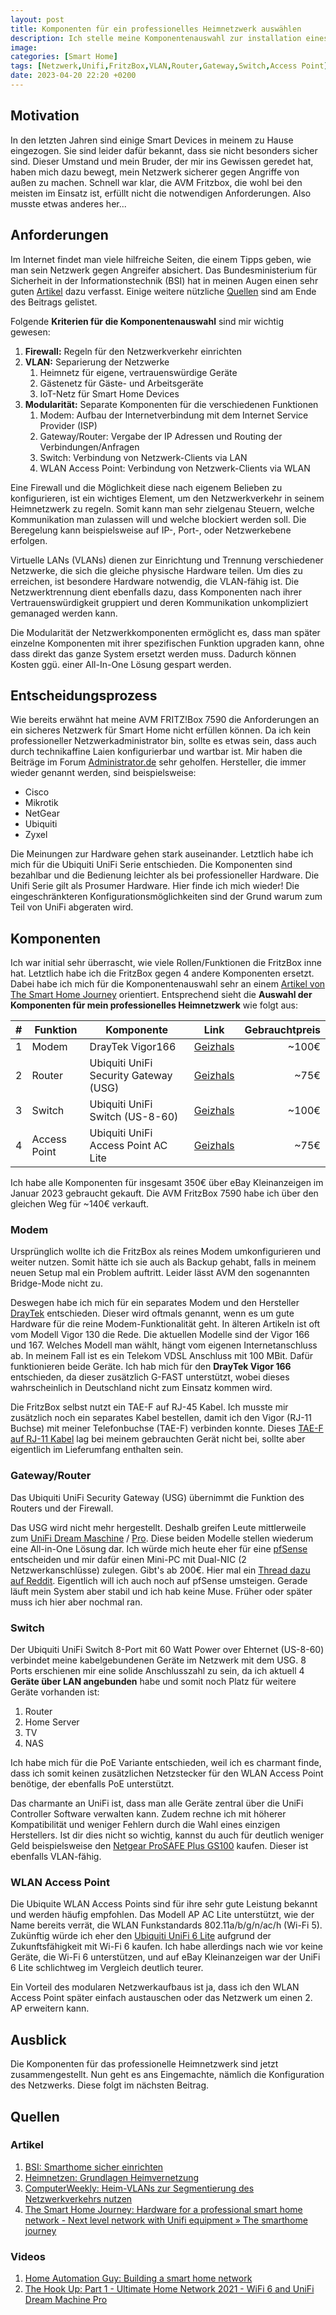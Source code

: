 ```yaml
---
layout: post
title: Komponenten für ein professionelles Heimnetzwerk auswählen
description: Ich stelle meine Komponentenauswahl zur installation eines professionellen Netzwerks vor, das bedeutend mehr Funktionen als eine gewöhnliche FRITZ!Box bietet und gleichzeitig die empfohlene Sicherheit als Vorbereitung für Smart Home mitbringt.
image:
categories: [Smart Home]
tags: [Netzwerk,Unifi,FritzBox,VLAN,Router,Gateway,Switch,Access Point]
date: 2023-04-20 22:20 +0200
---
```

## Motivation
In den letzten Jahren sind einige Smart Devices in meinem zu Hause eingezogen. Sie sind leider dafür bekannt, dass sie nicht besonders sicher sind. Dieser Umstand und mein Bruder, der mir ins Gewissen geredet hat, haben mich dazu bewegt, mein Netzwerk sicherer gegen Angriffe von außen zu machen. Schnell war klar, die AVM Fritzbox, die wohl bei den meisten im Einsatz ist, erfüllt nicht die notwendigen Anforderungen. Also musste etwas anderes her...

## Anforderungen
Im Internet findet man viele hilfreiche Seiten, die einem Tipps geben, wie man sein Netzwerk gegen Angreifer absichert. Das Bundesministerium für Sicherheit in der Informationstechnik (BSI) hat in meinen Augen einen sehr guten [Artikel](https://www.bsi.bund.de/DE/Themen/Verbraucherinnen-und-Verbraucher/Informationen-und-Empfehlungen/Internet-der-Dinge-Smart-leben/Smart-Home/smart-home_node.html) dazu verfasst. Einige weitere nützliche [Quellen](#quellen) sind am Ende des Beitrags gelistet.

Folgende **Kriterien für die Komponentenauswahl** sind mir wichtig gewesen:
1. **Firewall:** Regeln für den Netzwerkverkehr einrichten
2. **VLAN:** Separierung der Netzwerke
   1. Heimnetz für eigene, vertrauenswürdige Geräte
   2. Gästenetz für Gäste- und Arbeitsgeräte
   3. IoT-Netz für Smart Home Devices
3. **Modularität:** Separate Komponenten für die verschiedenen Funktionen
   1. Modem: Aufbau der Internetverbindung mit dem Internet Service Provider (ISP)
   2. Gateway/Router: Vergabe der IP Adressen und Routing der Verbindungen/Anfragen
   3. Switch: Verbindung von Netzwerk-Clients via LAN
   4. WLAN Access Point: Verbindung von Netzwerk-Clients via WLAN

Eine Firewall und die Möglichkeit diese nach eigenem Belieben zu konfigurieren, ist ein wichtiges Element, um den Netzwerkverkehr in seinem Heimnetzwerk zu regeln. Somit kann man sehr zielgenau Steuern, welche Kommunikation man zulassen will und welche blockiert werden soll. Die Beregelung kann beispielsweise auf IP-, Port-, oder Netzwerkebene erfolgen.

Virtuelle LANs (VLANs) dienen zur Einrichtung und Trennung verschiedener Netzwerke, die sich die gleiche physische Hardware teilen. Um dies zu erreichen, ist besondere Hardware notwendig, die VLAN-fähig ist. Die Netzwerktrennung dient ebenfalls dazu, dass Komponenten nach ihrer Vertrauenswürdigkeit gruppiert und deren Kommunikation unkompliziert gemanaged werden kann.

Die Modularität der Netzwerkkomponenten ermöglicht es, dass man später einzelne Komponenten mit ihrer spezifischen Funktion upgraden kann, ohne dass direkt das ganze System ersetzt werden muss. Dadurch können Kosten ggü. einer All-In-One Lösung gespart werden.

## Entscheidungsprozess
Wie bereits erwähnt hat meine AVM FRITZ!Box 7590 die Anforderungen an ein sicheres Netzwerk für Smart Home nicht erfüllen können. Da ich kein professioneller Netzwerkadministrator bin, sollte es etwas sein, dass auch durch technikaffine Laien konfigurierbar und wartbar ist. Mir haben die Beiträge im Forum [Administrator.de](https://administrator.de) sehr geholfen. Hersteller, die immer wieder genannt werden, sind beispielsweise:
* Cisco
* Mikrotik
* NetGear
* Ubiquiti
* Zyxel

Die Meinungen zur Hardware gehen stark auseinander. Letztlich habe ich mich für die Ubiquiti UniFi Serie entschieden. Die Komponenten sind bezahlbar und die Bedienung leichter als bei professioneller Hardware. Die Unifi Serie gilt als Prosumer Hardware. Hier finde ich mich wieder! Die eingeschränkteren Konfigurationsmöglichkeiten sind der Grund warum zum Teil von UniFi abgeraten wird.

## Komponenten
Ich war initial sehr überrascht, wie viele Rollen/Funktionen die FritzBox inne hat. Letztlich habe ich die FritzBox gegen 4 andere Komponenten ersetzt. Dabei habe ich mich für die Komponentenauswahl sehr an einem [Artikel von The Smart Home Journey](https://thesmarthomejourney.com/2021/06/14/smart-home-network-unifi/) orientiert. Entsprechend sieht die **Auswahl der Komponenten für mein professionelles Heimnetzwerk** wie folgt aus:

| #   | Funktion|     Komponente      |  Link          | Gebrauchtpreis |
| --- | --- | -------------       | :-----------:  | ----------:     |
| 1   | Modem | DrayTek Vigor166 | [Geizhals](https://geizhals.de/draytek-vigor166-v166-a-a2272803.html) | ~100€ |
| 2   | Router | Ubiquiti UniFi Security Gateway (USG) | [Geizhals](https://geizhals.de/ubiquiti-unifi-security-gateway-usg-a1213487.html) | ~75€ |
| 3   | Switch | Ubiquiti UniFi Switch (US-8-60) | [Geizhals](https://geizhals.de/ubiquiti-unifiswitch-8-desktop-gigabit-managed-switch-us-8-60w-a1554823.html) | ~100€ |
| 4   | Access Point | Ubiquiti UniFi Access Point AC Lite | [Geizhals](https://geizhals.de/ubiquiti-unifi-ap-ac-lite-uap-ac-lite-a1325765.html) | ~75€ |

Ich habe alle Komponenten für insgesamt 350€ über eBay Kleinanzeigen im Januar 2023 gebraucht gekauft. Die AVM FritzBox 7590 habe ich über den gleichen Weg für ~140€ verkauft.

### Modem 
Ursprünglich wollte ich die FritzBox als reines Modem umkonfigurieren und weiter nutzen. Somit hätte ich sie auch als Backup gehabt, falls in meinem neuen Setup mal ein Problem auftritt. Leider lässt AVM den sogenannten Bridge-Mode nicht zu. 

Deswegen habe ich mich für ein separates Modem und den Hersteller [DrayTek](https://www.draytek.de/modem-router.html) entschieden. Dieser wird oftmals genannt, wenn es um gute Hardware für die reine Modem-Funktionalität geht. In älteren Artikeln ist oft vom Modell Vigor 130 die Rede. Die aktuellen Modelle sind der Vigor 166 und 167. Welches Modell man wählt, hängt vom eigenen Internetanschluss ab. In meinem Fall ist es ein Telekom VDSL Anschluss mit 100 MBit. Dafür funktionieren beide Geräte. Ich hab mich für den **DrayTek Vigor 166** entschieden, da dieser zusätzlich G-FAST unterstützt, wobei dieses wahrscheinlich in Deutschland nicht zum Einsatz kommen wird.

Die FritzBox selbst nutzt ein TAE-F auf RJ-45 Kabel. Ich musste mir zusätzlich noch ein separates Kabel bestellen, damit ich den Vigor (RJ-11 Buchse) mit meiner Telefonbuchse (TAE-F) verbinden konnte. Dieses [TAE-F auf RJ-11 Kabel](https://www.amazon.de/dp/B0BN8MXN6P?psc=1&ref=ppx_yo2ov_dt_b_product_details) lag bei meinem gebrauchten Gerät nicht bei, sollte aber eigentlich im Lieferumfang enthalten sein.

### Gateway/Router
Das Ubiquiti UniFi Security Gateway (USG) übernimmt die Funktion des Routers und der Firewall. 

Das USG wird nicht mehr hergestellt. Deshalb greifen Leute mittlerweile zum [UniFi Dream Maschine](https://geizhals.de/ubiquiti-unifi-dream-machine-udm-eu-a2176664.html) / [Pro](https://geizhals.de/ubiquiti-unifi-dream-machine-pro-rackmount-gigabit-managed-nvr-switch-udm-pro-a2227937.html). Diese beiden Modelle stellen wiederum eine All-in-One Lösung dar. Ich würde mich heute eher für eine [pfSense](https://www.pfsense.org) entscheiden und mir dafür einen Mini-PC mit Dual-NIC (2 Netzwerkanschlüsse) zulegen. Gibt's ab 200€. Hier mal ein [Thread dazu auf Reddit](https://www.reddit.com/r/homelab/comments/ycxk4a/best_mini_pc_for_pfsense/). Eigentlich will ich auch noch auf pfSense umsteigen. Gerade läuft mein System aber stabil und ich hab keine Muse. Früher oder später muss ich hier aber nochmal ran.

### Switch
Der Ubiquiti UniFi Switch 8-Port mit 60 Watt Power over Ehternet (US-8-60) verbindet meine kabelgebundenen Geräte im Netzwerk mit dem USG. 8 Ports erschienen mir eine solide Anschlusszahl zu sein, da ich aktuell 4 **Geräte über LAN angebunden** habe und somit noch Platz für weitere Geräte vorhanden ist:
1. Router
2. Home Server
3. TV
4. NAS

Ich habe mich für die PoE Variante entschieden, weil ich es charmant finde, dass ich somit keinen zusätzlichen Netzstecker für den WLAN Access Point benötige, der ebenfalls PoE unterstützt.

Das charmante an UniFi ist, dass man alle Geräte zentral über die UniFi Controller Software verwalten kann. Zudem rechne ich mit höherer Kompatibilität und weniger Fehlern durch die Wahl eines einzigen Herstellers. Ist dir dies nicht so wichtig, kannst du auch für deutlich weniger Geld beispielsweise den [Netgear ProSAFE Plus GS100](https://geizhals.de/netgear-prosafe-plus-gs100-desktop-gigabit-smart-switch-gs108e-300-a1168564.html) kaufen. Dieser ist ebenfalls VLAN-fähig.

### WLAN Access Point
Die Ubiquite WLAN Access Points sind für ihre sehr gute Leistung bekannt und werden häufig empfohlen. Das Modell AP AC Lite unterstützt, wie der Name bereits verrät, die WLAN Funkstandards 802.11a/​b/​g/​n/​ac/​h (Wi-Fi 5). Zukünftig würde ich eher den [Ubiquiti UniFi 6 Lite](https://geizhals.de/?fs=unifi+6+lite&hloc=at&hloc=de) aufgrund der Zukunftsfähigkeit mit Wi-Fi 6 kaufen. Ich habe allerdings nach wie vor keine Geräte, die Wi-Fi 6 unterstützen, und auf eBay Kleinanzeigen war der UniFi 6 Lite schlichtweg im Vergleich deutlich teurer. 

Ein Vorteil des modularen Netzwerkaufbaus ist ja, dass ich den WLAN Access Point später einfach austauschen oder das Netzwerk um einen 2. AP erweitern kann.

## Ausblick
Die Komponenten für das professionelle Heimnetzwerk sind jetzt zusammengestellt. Nun geht es ans Eingemachte, nämlich die Konfiguration des Netzwerks. Diese folgt im nächsten Beitrag.

## Quellen
### Artikel
1. [BSI: Smarthome sicher einrichten](https://www.bsi.bund.de/DE/Themen/Verbraucherinnen-und-Verbraucher/Informationen-und-Empfehlungen/Internet-der-Dinge-Smart-leben/Smart-Home/smart-home_node.html)
2. [Heimnetzen: Grundlagen Heimvernetzung](https://heimnetzen.de/grundlagen-heimvernetzung/)
3. [ComputerWeekly: Heim-VLANs zur Segmentierung des Netzwerkverkehrs nutzen](https://www.computerweekly.com/de/tipp/Heim-VLANs-zur-Segmentierung-des-Netzwerkverkehrs-nutzen)
4. [The Smart Home Journey: Hardware for a professional smart home network - Next level network with Unifi equipment » The smarthome journey](https://thesmarthomejourney.com/2021/06/14/smart-home-network-unifi/)

### Videos
1. [Home Automation Guy: Building a smart home network](https://www.youtube.com/watch?v=x4hUt45ChAI)
2. [The Hook Up: Part 1 - Ultimate Home Network 2021 - WiFi 6 and UniFi Dream Machine Pro](https://www.youtube.com/watch?v=ufJ3dPAgFiM)

